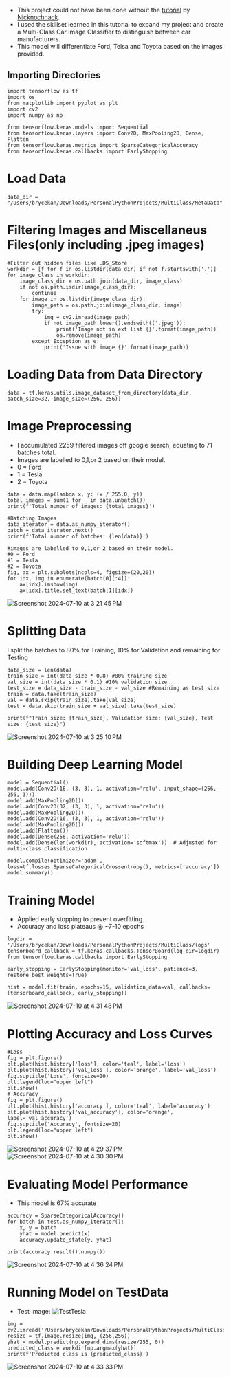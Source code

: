 

- This project could not have been done without the [tutorial](https://youtu.be/jztwpsIzEGc?si=EYYvCAhanVw8xWEP) by [Nicknochnack](https://github.com/nicknochnack/ImageClassification).
- I used the skillset learned in this tutorial to expand my project and create a Multi-Class Car Image Classifier to distinguish between car manufacturers. 
- This model will differentiate Ford, Telsa and Toyota based on the images provided.
## Importing Directories

```
import tensorflow as tf
import os
from matplotlib import pyplot as plt
import cv2
import numpy as np

from tensorflow.keras.models import Sequential
from tensorflow.keras.layers import Conv2D, MaxPooling2D, Dense, Flatten
from tensorflow.keras.metrics import SparseCategoricalAccuracy
from tensorflow.keras.callbacks import EarlyStopping
```
# Load Data
```
data_dir = "/Users/brycekan/Downloads/PersonalPythonProjects/MultiClass/MetaData"
```

# Filtering Images and Miscellaneus Files(only including .jpeg images)
```
#Filter out hidden files like .DS_Store
workdir = [f for f in os.listdir(data_dir) if not f.startswith('.')]
for image_class in workdir: 
    image_class_dir = os.path.join(data_dir, image_class)
    if not os.path.isdir(image_class_dir):
        continue
    for image in os.listdir(image_class_dir):
        image_path = os.path.join(image_class_dir, image)
        try: 
            img = cv2.imread(image_path)
            if not image_path.lower().endswith(('.jpeg')):
                print('Image not in ext list {}'.format(image_path))
                os.remove(image_path)
        except Exception as e: 
            print('Issue with image {}'.format(image_path))
```

# Loading Data from Data Directory
```
data = tf.keras.utils.image_dataset_from_directory(data_dir, batch_size=32, image_size=(256, 256))
```
# Image Preprocessing
- I accumulated 2259 filtered images off google search, equating to 71 batches total.
- Images are labelled to 0,1,or 2 based on their model.
- 0 = Ford
- 1 = Tesla
- 2 = Toyota
```
data = data.map(lambda x, y: (x / 255.0, y))
total_images = sum(1 for _ in data.unbatch())
print(f'Total number of images: {total_images}')

#Batching Images
data_iterator = data.as_numpy_iterator()
batch = data_iterator.next()
print(f'Total number of batches: {len(data)}')

#images are labelled to 0,1,or 2 based on their model.
#0 = Ford
#1 = Tesla
#2 = Toyota
fig, ax = plt.subplots(ncols=4, figsize=(20,20))
for idx, img in enumerate(batch[0][:4]):
    ax[idx].imshow(img)
    ax[idx].title.set_text(batch[1][idx])
```
![Screenshot 2024-07-10 at 3 21 45 PM](https://github.com/brycekan123/Multi-Class-Car-Image-Classifier/assets/119905092/d5dbcd95-4275-49aa-9b2a-8fb23eb1e31d)

# Splitting Data
I split the batches to 80% for Training, 10% for Validation and remaining for Testing
```
data_size = len(data)
train_size = int(data_size * 0.8) #80% training size
val_size = int(data_size * 0.1) #10% validation size  
test_size = data_size - train_size - val_size #Remaining as test size
train = data.take(train_size)
val = data.skip(train_size).take(val_size)
test = data.skip(train_size + val_size).take(test_size)

print(f"Train size: {train_size}, Validation size: {val_size}, Test size: {test_size}")
```
![Screenshot 2024-07-10 at 3 25 10 PM](https://github.com/brycekan123/Multi-Class-Car-Image-Classifier/assets/119905092/ac606ea8-ce7d-4166-8426-2c95eb1494d7)

# Building Deep Learning Model
```
model = Sequential()
model.add(Conv2D(16, (3, 3), 1, activation='relu', input_shape=(256, 256, 3)))
model.add(MaxPooling2D())
model.add(Conv2D(32, (3, 3), 1, activation='relu'))
model.add(MaxPooling2D())
model.add(Conv2D(16, (3, 3), 1, activation='relu'))
model.add(MaxPooling2D())
model.add(Flatten())
model.add(Dense(256, activation='relu'))
model.add(Dense(len(workdir), activation='softmax'))  # Adjusted for multi-class classification

model.compile(optimizer='adam', loss=tf.losses.SparseCategoricalCrossentropy(), metrics=['accuracy'])
model.summary()
```

# Training Model
- Applied early stopping to prevent overfitting.
- Accuracy and loss plateaus @ ~7-10 epochs
```
logdir = '/Users/brycekan/Downloads/PersonalPythonProjects/MultiClass/logs'
tensorboard_callback = tf.keras.callbacks.TensorBoard(log_dir=logdir)
from tensorflow.keras.callbacks import EarlyStopping

early_stopping = EarlyStopping(monitor='val_loss', patience=3, restore_best_weights=True)

hist = model.fit(train, epochs=15, validation_data=val, callbacks=[tensorboard_callback, early_stopping])
```
![Screenshot 2024-07-10 at 4 31 48 PM](https://github.com/brycekan123/Multi-Class-Car-Image-Classifier/assets/119905092/577d0667-2de6-414e-9962-e9d28725be73)

# Plotting Accuracy and Loss Curves
```
#Loss
fig = plt.figure()
plt.plot(hist.history['loss'], color='teal', label='loss')
plt.plot(hist.history['val_loss'], color='orange', label='val_loss')
fig.suptitle('Loss', fontsize=20)
plt.legend(loc="upper left")
plt.show()
# Accuracy
fig = plt.figure()
plt.plot(hist.history['accuracy'], color='teal', label='accuracy')
plt.plot(hist.history['val_accuracy'], color='orange', label='val_accuracy')
fig.suptitle('Accuracy', fontsize=20)
plt.legend(loc="upper left")
plt.show()
```
![Screenshot 2024-07-10 at 4 29 37 PM](https://github.com/brycekan123/Multi-Class-Car-Image-Classifier/assets/119905092/c0607ce0-07d8-4260-8079-61cf444720c6)
![Screenshot 2024-07-10 at 4 30 30 PM](https://github.com/brycekan123/Multi-Class-Car-Image-Classifier/assets/119905092/d4219006-edc6-46ef-ae2e-a7cbb7c5ca50)

# Evaluating Model Performance
- This model is 67% accurate
```
accuracy = SparseCategoricalAccuracy()
for batch in test.as_numpy_iterator(): 
    x, y = batch
    yhat = model.predict(x)
    accuracy.update_state(y, yhat)

print(accuracy.result().numpy())
```
![Screenshot 2024-07-10 at 4 36 24 PM](https://github.com/brycekan123/Multi-Class-Car-Image-Classifier/assets/119905092/bd7a5ed7-1af6-4f14-9567-f32314990c7e)
# Running Model on TestData
- Test Image:
![TestTesla](https://github.com/brycekan123/Multi-Class-Car-Image-Classifier/assets/119905092/6d8e4949-f849-422c-872e-a0607344d5d2)

```
img = cv2.imread('/Users/brycekan/Downloads/PersonalPythonProjects/MultiClass/TestData/TestTesla.jpeg')
resize = tf.image.resize(img, (256,256))
yhat = model.predict(np.expand_dims(resize/255, 0))
predicted_class = workdir[np.argmax(yhat)]
print(f'Predicted class is {predicted_class}')
```
![Screenshot 2024-07-10 at 4 33 33 PM](https://github.com/brycekan123/Multi-Class-Car-Image-Classifier/assets/119905092/ca914fe1-3ad5-466b-9364-b462d5251f1d)



  
